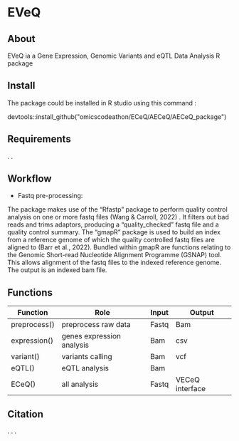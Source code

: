 # EVeQ

## About

EVeQ ia a  Gene Expression, Genomic Variants and eQTL Data  Analysis R package

## Install 

The package could be installed in R studio using this command :

devtools::install_github("omicscodeathon/ECeQ/AECeQ/AECeQ_package")

## Requirements
.
.

## Workflow

* Fastq pre-processing:

The package makes use of the “Rfastp” package to perform quality control analysis on one or more fastq files (Wang & Carroll, 2022) . It filters out bad reads and 
trims adaptors, producing a “quality_checked” fastq file and a quality control summary. The “gmapR” package is used to build an index from a reference genome of which 
the quality controlled fastq files are aligned to (Barr et al., 2022). Bundled within gmapR are functions relating to the Genomic Short-read Nucleotide Alignment 
Programme (GSNAP) tool. This allows alignment of the fastq files to the indexed reference genome. The output is an indexed bam file.


## Functions

| Function  | Role| Input | Output | 
| ------------- | ------------- | ------------- | ------------- |
| preprocess() |  preprocess raw data |  Fastq   | Bam  |
| expression()  |   genes expression analysis  | Bam   | csv  |
| variant()  |   variants calling  | Bam   | vcf  |
| eQTL()  |   eQTL analysis  | Bam   |     |
| ECeQ()  |   all analysis  | Fastq   | VECeQ interface  |


## Citation
.
.
.

